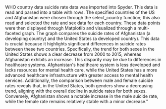 WHO country data suicide rate data was imported into Spyder. This data is read and parsed into a table with rows. The specified countries of the US and Afghanistan were chosen through the select_country function; this also read and selected the rate and sex data for each country. These data points were then displayed through Matplotlib and visualized through a multi-faceted graph. The graph compares the suicide rates of Afghanistan (a developing country) and the United States (a developed country). This data is crucial because it highlights significant differences in suicide rates between these two countries. Specifically, the trend for both sexes in the United States shows a clear decrease from 2000 to 2015, whereas Afghanistan exhibits an increase. This disparity may be due to differences in healthcare systems. Afghanistan's healthcare system is less developed and lacks resources for mental health care, while the United States has a more advanced healthcare infrastructure with greater access to mental health services. Additionally, the comparison between male and female suicide rates reveals that, in the United States, both genders show a decreasing trend, aligning with the overall decline in suicide rates for both sexes. Conversely, Afghanistan shows a notable increase in the male suicide rate, while the female rate remains relatively stable with a minor decrease."
